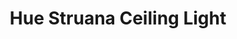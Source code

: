 ---
model: LTC012
vendor: Philips
title: Hue Struana Ceiling Light
category: light
supports: brightness, colortemp
image: /assets/images/devices/Philips_LTC012.jpg
zigbeemodel: ['LTC012']
compatible: [z2m]
mlink: https://www2.meethue.com/en-gb/p/hue-white-ambience-struana-ceiling-light/3306431P7
link: https://www.amazon.co.uk/Philips-Struana-Dimmer-Switch-White/dp/B0757197XW
link2: https://www.amazon.de/dp/B0757197XW/
link3: 
EAN:
  - 3306431P7
  - 8718696162873
---